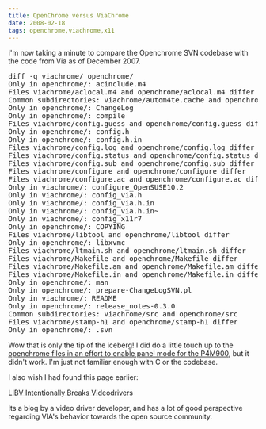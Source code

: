 ```yaml
---
title: OpenChrome versus ViaChrome
date: 2008-02-18
tags: openchrome,viachrome,x11
---
```

I'm now taking a minute to compare the Openchrome SVN codebase with the code from Via as of December 2007.

<pre>diff -q viachrome/ openchrome/
Only in openchrome/: acinclude.m4
Files viachrome/aclocal.m4 and openchrome/aclocal.m4 differ
Common subdirectories: viachrome/autom4te.cache and openchrome/autom4te.cache
Only in openchrome/: ChangeLog
Only in openchrome/: compile
Files viachrome/config.guess and openchrome/config.guess differ
Only in openchrome/: config.h
Only in openchrome/: config.h.in
Files viachrome/config.log and openchrome/config.log differ
Files viachrome/config.status and openchrome/config.status differ
Files viachrome/config.sub and openchrome/config.sub differ
Files viachrome/configure and openchrome/configure differ
Files viachrome/configure.ac and openchrome/configure.ac differ
Only in viachrome/: configure_OpenSUSE10.2
Only in viachrome/: config_via.h
Only in viachrome/: config_via.h.in
Only in viachrome/: config_via.h.in~
Only in viachrome/: config_x11r7
Only in openchrome/: COPYING
Files viachrome/libtool and openchrome/libtool differ
Only in openchrome/: libxvmc
Files viachrome/ltmain.sh and openchrome/ltmain.sh differ
Files viachrome/Makefile and openchrome/Makefile differ
Files viachrome/Makefile.am and openchrome/Makefile.am differ
Files viachrome/Makefile.in and openchrome/Makefile.in differ
Only in openchrome/: man
Only in openchrome/: prepare-ChangeLogSVN.pl
Only in viachrome/: README
Only in openchrome/: release_notes-0.3.0
Common subdirectories: viachrome/src and openchrome/src
Files viachrome/stamp-h1 and openchrome/stamp-h1 differ
Only in openchrome/: .svn</pre>

Wow that is only the tip of the iceberg! I did do a little touch up to the <a href="http://www.docunext.com/4M900">openchrome files in an effort to enable panel mode for the P4M900</a>, but it didn't work. I'm just not familiar enough with C or the codebase.

I also wish I had found this page earlier:

<a href="http://libv.livejournal.com/">LIBV Intentionally Breaks Videodrivers</a>

Its a blog by a video driver developer, and has a lot of good perspective regarding VIA's behavior towards the open source community.


